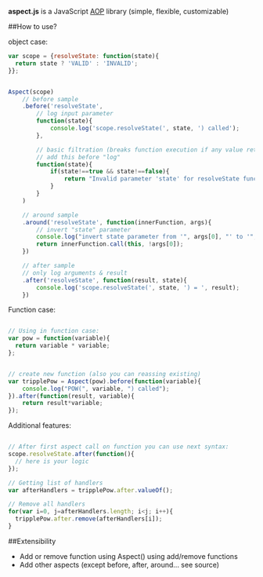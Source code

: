 **aspect.js** is a JavaScript [AOP](http://en.wikipedia.org/wiki/Aspect-oriented_programming) library (simple, flexible, customizable)

##How to use?

object case:

```javascript
var scope = {resolveState: function(state){
  return state ? 'VALID' : 'INVALID';
}};


Aspect(scope)
	// before sample
	.before('resolveState',
		// log input parameter
		function(state){
			console.log('scope.resolveState(', state, ') called');
		},

		// basic filtration (breaks function execution if any value returns and return this value as function result)
		// add this before "log"
		function(state){
			if(state!==true && state!==false){
				return "Invalid parameter 'state' for resolveState function";
			}
		}
	)

	// around sample
	.around('resolveState', function(innerFunction, args){
		// invert "state" parameter
		console.log("invert state parameter from '", args[0], "' to '", !args[0], "'");
		return innerFunction.call(this, !args[0]);
	})

	// after sample
	// only log arguments & result
	.after('resolveState', function(result, state){
		console.log('scope.resolveState(', state, ') = ', result);
	})
```

Function case:
```javascript

// Using in function case:
var pow = function(variable){
  return variable * variable;
};


// create new function (also you can reassing existing)
var tripplePow = Aspect(pow).before(function(variable){
	console.log("POW(", variable, ") called");
}).after(function(result, variable){
	return result*variable;
});

```

Additional features:
```javascript

// After first aspect call on function you can use next syntax:
scope.resolveState.after(function(){
  // here is your logic
});

// Getting list of handlers
var afterHandlers = tripplePow.after.valueOf();

// Remove all handlers
for(var i=0, j=afterHandlers.length; i<j; i++){
  tripplePow.after.remove(afterHandlers[i]);
}
```


##Extensibility
* Add or remove function using Aspect() using add/remove functions
* Add other aspects (except before, after, around... see source)